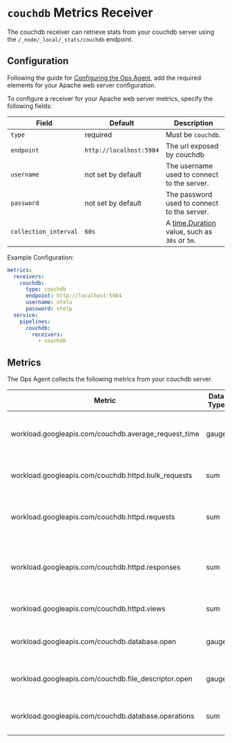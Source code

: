 # `couchdb` Metrics Receiver

The couchdb receiver can retrieve stats from your couchdb server using the `/_node/_local/_stats/couchdb` endpoint.

## Configuration

Following the guide for [Configuring the Ops Agent](https://cloud.google.com/stackdriver/docs/solutions/agents/ops-agent/configuration#file-location), add the required elements for your Apache web server configuration.

To configure a receiver for your Apache web server metrics, specify the following fields:

| Field                 | Default                 | Description                                                                            |
|-----------------------|-------------------------|----------------------------------------------------------------------------------------|
| `type`                | required                | Must be `couchdb`.                                                                     |
| `endpoint`            | `http://localhost:5984` | The url exposed by couchdb                                                             |
| `username`            | not set by default      | The username used to connect to the server.                                            |
| `password`            | not set by default      | The password used to connect to the server.                                            |
| `collection_interval` | `60s`                   | A [time.Duration](https://pkg.go.dev/time#ParseDuration) value, such as `30s` or `5m`. |

Example Configuration:

```yaml
metrics:
  receivers:
    couchdb:
      type: couchdb
      endpoint: http://localhost:5984
      username: otelu
      password: otelp
  service:
    pipelines:
      couchdb:
        receivers:
          - couchdb
```

## Metrics

The Ops Agent collects the following metrics from your couchdb server.

| Metric                                               | Data Type | Unit         | Labels                      | Description                                  |
|------------------------------------------------------|-----------|--------------|-----------------------------|----------------------------------------------|
| workload.googleapis.com/couchdb.average_request_time | gauge     | ms           | node_name                   | The average duration of a served request.    |
| workload.googleapis.com/couchdb.httpd.bulk_requests  | sum       | {requests}   | node_name                   | The number of bulk requests.                 |
| workload.googleapis.com/couchdb.httpd.requests       | sum       | {requests}   | node_name, http.method      | The number of HTTP requests by method.       |
| workload.googleapis.com/couchdb.httpd.responses      | sum       | {responses}  | node_name, http.status_code | The number of HTTP responses by status code. |
| workload.googleapis.com/couchdb.httpd.views          | sum       | {views}      | node_name, view             | The number of views read.                    |
| workload.googleapis.com/couchdb.database.open        | gauge     | {databases}  | node_name                   | The number of open databases.                |
| workload.googleapis.com/couchdb.file_descriptor.open | gauge     | {files}      | node_name                   | The number of open file descriptors.         |
| workload.googleapis.com/couchdb.database.operations  | sum       | {operations} | node_name, operation        | The number of database operations.           |

